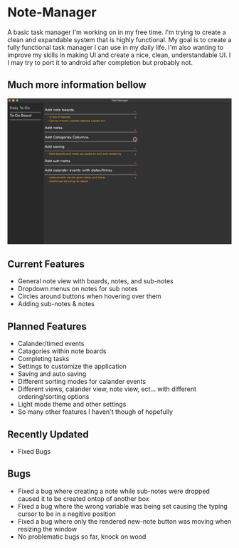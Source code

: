 # Note-Manager
A basic task manager I'm working on in my free time. I'm trying to create a clean and expandable system that is highly functional. My goal is to create a fully functional task manager I can use in my daily life. I'm also wanting to improve my skills in making UI and create a nice, clean, understandable UI. I I may try to port it to android after completion but probably not.

## Much more information bellow

![Note Manager Screenshot (10/28/22)](https://github.com/AndrewDMorgan/Note-Manager/blob/main/Screen%20Shot%202022-11-01%20at%2010.51.47%20PM.png?raw=true)

## Current Features
 * General note view with boards, notes, and sub-notes
 * Dropdown menus on notes for sub notes
 * Circles around buttons when hovering over them
 * Adding sub-notes & notes

## Planned Features
 * Calander/timed events
 * Catagories within note boards
 * Completing tasks
 * Settings to customize the application
 * Saving and auto saving
 * Different sorting modes for calander events
 * Different views, calander view, note view, ect... with different ordering/sorting options
 * Light mode theme and other settings
 * So many other features I haven't though of hopefully

## Recently Updated
  * Fixed Bugs

## Bugs
 * Fixed a bug where creating a note while sub-notes were dropped caused it to be created ontop of another box
 * Fixed a bug where the wrong variable was being set causing the typing cursor to be in a negitive position
 * Fixed a bug where only the rendered new-note button was moving when resizing the window
 * No problematic bugs so far, knock on wood
